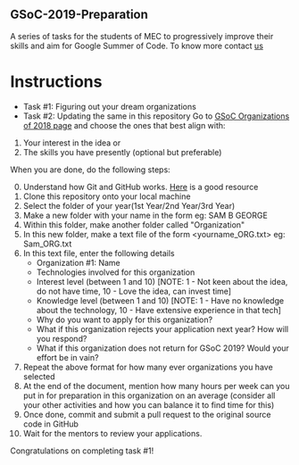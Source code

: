 ## GSoC-2019-Preparation
A series of tasks for the students of MEC to progressively improve their skills and aim for Google Summer of Code. To know more contact [us](t.me/Johnover_Board)

# Instructions
- Task #1: Figuring out your dream organizations
- Task #2: Updating the same in this repository
 Go to [GSoC Organizations of 2018 page](https://summerofcode.withgoogle.com/archive/2018/organizations/) and choose the ones that best align with:
1. Your interest in the idea or
2. The skills you have presently (optional but preferable)

When you are done, do the following steps:

0. Understand how Git and GitHub works. [Here](https://www.youtube.com/playlist?list=PLRqwX-V7Uu6ZF9C0YMKuns9sLDzK6zoiV) is a good resource
1. Clone this repository onto your local machine
2. Select the folder of your year(1st Year/2nd Year/3rd Year)
3. Make a new folder with your name in the form <YOUR FULL NAME> eg: SAM B GEORGE
4. Within this folder, make another folder called "Organization"
5. In this new folder, make a text file of the form <yourname_ORG.txt> eg: Sam_ORG.txt
6. In this text file, enter the following details
    - Organization #1: Name
    - Technologies involved for this organization
    - Interest level (between 1 and 10) [NOTE: 1 - Not keen about the idea, do not have time, 10 - Love the idea, can invest time]
    - Knowledge level (between 1 and 10) [NOTE: 1 - Have no knowledge about the technology, 10 - Have extensive experience in that tech]
    - Why do you want to apply for this organization?
    - What if this organization rejects your application next year? How will you respond?
    - What if this organization does not return for GSoC 2019? Would your effort be in vain?
7. Repeat the above format for how many ever organizations you have selected
8. At the end of the document, mention how many hours per week can you put in for preparation in this organization on an average (consider all your other activities and how you can balance it to find time for this)
9. Once done, commit and submit a pull request to the original source code in GitHub
10. Wait for the mentors to review your applications.
  
  Congratulations on completing task #1!
  
